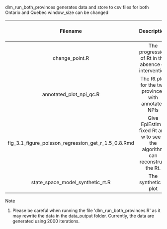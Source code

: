 dlm_run_both_provinces
generates data and store to csv files for both Ontario and Quebec
window_size can be changed


|Filename|	Description|	Last verified by|
| :---: | :---: | :---: |
|change_point.R 	|The progression of Rt in the absence of intervention	|July 15
|annotated_plot_npi_qc.R	|The Rt plot for the two provinces with annotated NPIs	|July 15
|fig_3.1_figure_poisson_regression_get_r_1.5_0.8.Rmd	|Give EpiEstim a fixed Rt and w to see if the algorithm can reconstruct the Rt.	|July 15
|state_space_model_synthetic_rt.R	|The synthetic Rt plot	|July 15
		
		
		

Note
1. Please be careful when running the file 'dlm_run_both_provinces.R' as it may rewrite the data in the data_output folder. Currently, the data are generated using 2000 iterations. 
